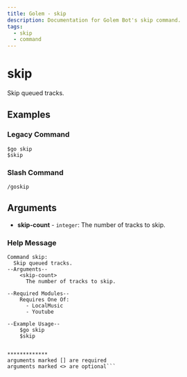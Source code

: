 ```yaml
---
title: Golem - skip
description: Documentation for Golem Bot's skip command.
tags:
  - skip
  - command
---
```


# skip <badge text="LocalMusic*" type="localmusic-badge optional-mod-badge tooltip-root"/> <badge text="Youtube*" type="youtube-badge optional-mod-badge tooltip-root"/>

Skip queued tracks.

## Examples

### Legacy Command

```
$go skip
$skip
```

### Slash Command

```
/goskip
```

## Arguments
- **skip-count** - `integer`: The number of tracks to skip.





### Help Message
```
Command skip:
  Skip queued tracks.  
--Arguments--
    <skip-count>
      The number of tracks to skip.
  
--Required Modules--
    Requires One Of:
      - LocalMusic
      - Youtube
  
--Example Usage--
    $go skip
    $skip


*************
arguments marked [] are required
arguments marked <> are optional```

